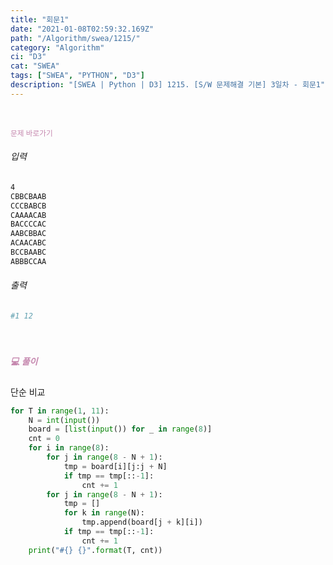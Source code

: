 ```yaml
---
title: "회문1" 
date: "2021-01-08T02:59:32.169Z"
path: "/Algorithm/swea/1215/"
category: "Algorithm"
ci: "D3"
cat: "SWEA"
tags: ["SWEA", "PYTHON", "D3"]
description: "[SWEA | Python | D3] 1215. [S/W 문제해결 기본] 3일차 - 회문1"
---
```


<br />

<a href="https://swexpertacademy.com/main/code/problem/problemDetail.do?contestProbId=AV14QpAaAAwCFAYi&categoryId=AV14QpAaAAwCFAYi&categoryType=CODE" style="color:#C587AE;text-decoration:none;"><small>문제 바로가기</small></a>

###### 입력

```sh
4
CBBCBAAB
CCCBABCB
CAAAACAB
BACCCCAC
AABCBBAC
ACAACABC
BCCBAABC
ABBBCCAA
```

###### 출력

```sh
#1 12
```

<br />

##### <h5 style="color:#C587AE;">💻 풀이</h5>

단순 비교

```python
for T in range(1, 11):
    N = int(input())
    board = [list(input()) for _ in range(8)]
    cnt = 0
    for i in range(8):
        for j in range(8 - N + 1):
            tmp = board[i][j:j + N]
            if tmp == tmp[::-1]:
                cnt += 1
        for j in range(8 - N + 1):
            tmp = []
            for k in range(N):
                tmp.append(board[j + k][i])
            if tmp == tmp[::-1]:
                cnt += 1
    print("#{} {}".format(T, cnt))
```

<br />